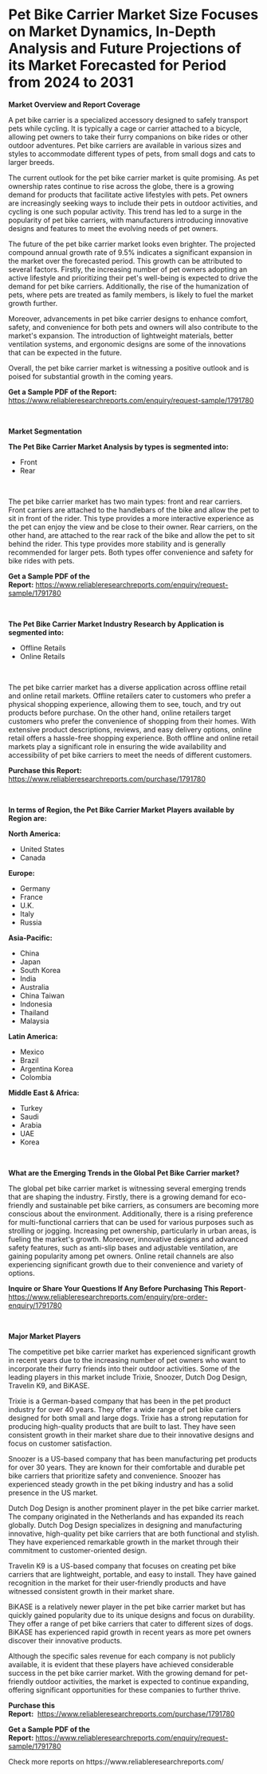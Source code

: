<p><h1>Pet Bike Carrier Market Size Focuses on Market Dynamics, In-Depth Analysis and Future Projections of its Market Forecasted for Period from 2024 to 2031</h1></p><p><strong>Market Overview and Report Coverage</strong></p>
<p><p>A pet bike carrier is a specialized accessory designed to safely transport pets while cycling. It is typically a cage or carrier attached to a bicycle, allowing pet owners to take their furry companions on bike rides or other outdoor adventures. Pet bike carriers are available in various sizes and styles to accommodate different types of pets, from small dogs and cats to larger breeds.</p><p>The current outlook for the pet bike carrier market is quite promising. As pet ownership rates continue to rise across the globe, there is a growing demand for products that facilitate active lifestyles with pets. Pet owners are increasingly seeking ways to include their pets in outdoor activities, and cycling is one such popular activity. This trend has led to a surge in the popularity of pet bike carriers, with manufacturers introducing innovative designs and features to meet the evolving needs of pet owners.</p><p>The future of the pet bike carrier market looks even brighter. The projected compound annual growth rate of 9.5% indicates a significant expansion in the market over the forecasted period. This growth can be attributed to several factors. Firstly, the increasing number of pet owners adopting an active lifestyle and prioritizing their pet's well-being is expected to drive the demand for pet bike carriers. Additionally, the rise of the humanization of pets, where pets are treated as family members, is likely to fuel the market growth further.</p><p>Moreover, advancements in pet bike carrier designs to enhance comfort, safety, and convenience for both pets and owners will also contribute to the market's expansion. The introduction of lightweight materials, better ventilation systems, and ergonomic designs are some of the innovations that can be expected in the future.</p><p>Overall, the pet bike carrier market is witnessing a positive outlook and is poised for substantial growth in the coming years.</p></p>
<p><strong>Get a Sample PDF of the Report:</strong> <a href="https://www.reliableresearchreports.com/enquiry/request-sample/1791780">https://www.reliableresearchreports.com/enquiry/request-sample/1791780</a></p>
<p>&nbsp;</p>
<p><strong>Market Segmentation</strong></p>
<p><strong>The Pet Bike Carrier Market Analysis by types is segmented into:</strong></p>
<p><ul><li>Front</li><li>Rear</li></ul></p>
<p>&nbsp;</p>
<p><p>The pet bike carrier market has two main types: front and rear carriers. Front carriers are attached to the handlebars of the bike and allow the pet to sit in front of the rider. This type provides a more interactive experience as the pet can enjoy the view and be close to their owner. Rear carriers, on the other hand, are attached to the rear rack of the bike and allow the pet to sit behind the rider. This type provides more stability and is generally recommended for larger pets. Both types offer convenience and safety for bike rides with pets.</p></p>
<p><strong>Get a Sample PDF of the Report:</strong>&nbsp;<a href="https://www.reliableresearchreports.com/enquiry/request-sample/1791780">https://www.reliableresearchreports.com/enquiry/request-sample/1791780</a></p>
<p>&nbsp;</p>
<p><strong>The Pet Bike Carrier Market Industry Research by Application is segmented into:</strong></p>
<p><ul><li>Offline Retails</li><li>Online Retails</li></ul></p>
<p>&nbsp;</p>
<p><p>The pet bike carrier market has a diverse application across offline retail and online retail markets. Offline retailers cater to customers who prefer a physical shopping experience, allowing them to see, touch, and try out products before purchase. On the other hand, online retailers target customers who prefer the convenience of shopping from their homes. With extensive product descriptions, reviews, and easy delivery options, online retail offers a hassle-free shopping experience. Both offline and online retail markets play a significant role in ensuring the wide availability and accessibility of pet bike carriers to meet the needs of different customers.</p></p>
<p><strong>Purchase this Report:</strong>&nbsp; <a href="https://www.reliableresearchreports.com/purchase/1791780">https://www.reliableresearchreports.com/purchase/1791780</a></p>
<p>&nbsp;</p>
<p><strong>In terms of Region, the Pet Bike Carrier Market Players available by Region are:</strong></p>
<p>
    <p> <strong> North America: </strong>
        <ul>
            <li>United States</li>
            <li>Canada</li>
        </ul>
        </p> 
    <p> <strong> Europe: </strong>
        <ul>
            <li>Germany</li>
            <li>France</li>
            <li>U.K.</li>
            <li>Italy</li>
            <li>Russia</li>
        </ul>
        </p> 
    <p> <strong> Asia-Pacific: </strong>
        <ul>
            <li>China</li>
            <li>Japan</li>
            <li>South Korea</li>
            <li>India</li>
            <li>Australia</li>
            <li>China Taiwan</li>
            <li>Indonesia</li>
            <li>Thailand</li>
            <li>Malaysia</li>
        </ul>
        </p> 
    <p> <strong> Latin America: </strong>
        <ul>
            <li>Mexico</li>
            <li>Brazil</li>
            <li>Argentina Korea</li>
            <li>Colombia</li>
        </ul>
        </p> 
    <p> <strong> Middle East & Africa: </strong>
        <ul>
            <li>Turkey</li>
            <li>Saudi</li>
            <li>Arabia</li>
            <li>UAE</li>
            <li>Korea</li>
        </ul>
    </p>
    </p>
<p>&nbsp;</p>
<p><strong>What are the Emerging Trends in the Global Pet Bike Carrier market?</strong></p>
<p><p>The global pet bike carrier market is witnessing several emerging trends that are shaping the industry. Firstly, there is a growing demand for eco-friendly and sustainable pet bike carriers, as consumers are becoming more conscious about the environment. Additionally, there is a rising preference for multi-functional carriers that can be used for various purposes such as strolling or jogging. Increasing pet ownership, particularly in urban areas, is fueling the market's growth. Moreover, innovative designs and advanced safety features, such as anti-slip bases and adjustable ventilation, are gaining popularity among pet owners. Online retail channels are also experiencing significant growth due to their convenience and variety of options.</p></p>
<p><strong>Inquire or Share Your Questions If Any Before Purchasing This Report</strong>- <a href="https://www.reliableresearchreports.com/enquiry/pre-order-enquiry/1791780">https://www.reliableresearchreports.com/enquiry/pre-order-enquiry/1791780</a></p>
<p>&nbsp;</p>
<p><strong>Major Market Players</strong></p>
<p><p>The competitive pet bike carrier market has experienced significant growth in recent years due to the increasing number of pet owners who want to incorporate their furry friends into their outdoor activities. Some of the leading players in this market include Trixie, Snoozer, Dutch Dog Design, Travelin K9, and BiKASE.</p><p>Trixie is a German-based company that has been in the pet product industry for over 40 years. They offer a wide range of pet bike carriers designed for both small and large dogs. Trixie has a strong reputation for producing high-quality products that are built to last. They have seen consistent growth in their market share due to their innovative designs and focus on customer satisfaction.</p><p>Snoozer is a US-based company that has been manufacturing pet products for over 30 years. They are known for their comfortable and durable pet bike carriers that prioritize safety and convenience. Snoozer has experienced steady growth in the pet biking industry and has a solid presence in the US market.</p><p>Dutch Dog Design is another prominent player in the pet bike carrier market. The company originated in the Netherlands and has expanded its reach globally. Dutch Dog Design specializes in designing and manufacturing innovative, high-quality pet bike carriers that are both functional and stylish. They have experienced remarkable growth in the market through their commitment to customer-oriented design.</p><p>Travelin K9 is a US-based company that focuses on creating pet bike carriers that are lightweight, portable, and easy to install. They have gained recognition in the market for their user-friendly products and have witnessed consistent growth in their market share.</p><p>BiKASE is a relatively newer player in the pet bike carrier market but has quickly gained popularity due to its unique designs and focus on durability. They offer a range of pet bike carriers that cater to different sizes of dogs. BiKASE has experienced rapid growth in recent years as more pet owners discover their innovative products.</p><p>Although the specific sales revenue for each company is not publicly available, it is evident that these players have achieved considerable success in the pet bike carrier market. With the growing demand for pet-friendly outdoor activities, the market is expected to continue expanding, offering significant opportunities for these companies to further thrive.</p></p>
<p><strong>Purchase this Report:</strong>&nbsp;&nbsp;<a href="https://www.reliableresearchreports.com/purchase/1791780">https://www.reliableresearchreports.com/purchase/1791780</a></p>
<p></p>
<p><strong>Get a Sample PDF of the Report:</strong>&nbsp;<a href="https://www.reliableresearchreports.com/enquiry/request-sample/1791780">https://www.reliableresearchreports.com/enquiry/request-sample/1791780</a></p>
<p>Check more reports on https://www.reliableresearchreports.com/</p>